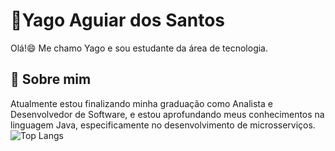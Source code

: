 # 🙉Yago Aguiar dos Santos

Olá!😄 Me chamo Yago e sou estudante da área de tecnologia. 


## 🚀 Sobre mim
Atualmente estou finalizando minha graduação como Analista e Desenvolvedor de Software, e estou aprofundando meus conhecimentos na linguagem Java, especificamente no desenvolvimento de microsserviços.
![Top Langs](https://github-readme-stats-git-masterrstaa-rickstaa.vercel.app/api/top-langs/?username=YagoASantos&layout=compact&bg_color=000&border_color=30A3DC&title_color=E94D5F&text_color=FFF)
